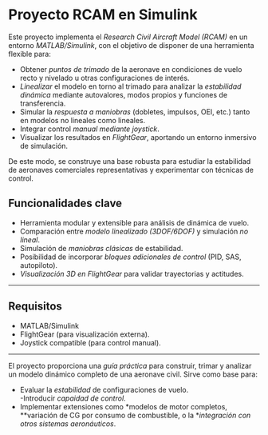 # Proyecto RCAM en Simulink

Este proyecto implementa el *Research Civil Aircraft Model (RCAM)* en un entorno *MATLAB/Simulink*, con el objetivo de disponer de una herramienta flexible para:

- Obtener *puntos de trimado* de la aeronave en condiciones de vuelo recto y nivelado u otras configuraciones de interés.  
- *Linealizar* el modelo en torno al trimado para analizar la *estabilidad dinámica* mediante autovalores, modos propios y funciones de transferencia.  
- Simular la *respuesta a maniobras* (dobletes, impulsos, OEI, etc.) tanto en modelos no lineales como lineales.  
- Integrar control *manual mediante joystick*.  
- Visualizar los resultados en *FlightGear*, aportando un entorno inmersivo de simulación.  

De este modo, se construye una base robusta para estudiar la estabilidad de aeronaves comerciales representativas y experimentar con técnicas de control.

## Funcionalidades clave

- Herramienta modular y extensible para análisis de dinámica de vuelo.  
- Comparación entre *modelo linealizado (3DOF/6DOF)* y simulación *no lineal*.  
- Simulación de *maniobras clásicas* de estabilidad.  
- Posibilidad de incorporar *bloques adicionales de control* (PID, SAS, autopiloto).  
- *Visualización 3D en FlightGear* para validar trayectorias y actitudes.  

---

## Requisitos

- MATLAB/Simulink 
- FlightGear (para visualización externa).  
- Joystick compatible (para control manual).  

---

El proyecto proporciona una *guía práctica* para construir, trimar y analizar un modelo dinámico completo de una aeronave civil. Sirve como base para:  
- Evaluar la *estabilidad* de configuraciones de vuelo.  
-Introducir *capaidad de control*.  
- Implementar extensiones como *modelos de motor completos, **variación de CG por consumo de combustible, o la **integración con otros sistemas aeronáuticos*.
